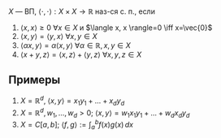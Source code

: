 $X$ — ВП, $\langle \cdot, \cdot \rangle:X\times X\to \mathbb{R}$ наз-ся с. п., если
1. $\langle x, x \rangle\geq 0\ \forall x \in X$ и $\langle x, x \rangle=0 \iff x=\vec{0}$
2. $\langle x, y \rangle=\langle y, x \rangle\ \forall x, y \in X$
3. $\langle \alpha x, y \rangle=\alpha \langle x, y \rangle\ \forall \alpha \in \mathbb{R}, x, y\in X$
4. $\langle x+y,z \rangle=\langle x,z \rangle+\langle y,z \rangle\ \forall x, y, z \in X$
## Примеры
1. $X=\mathbb{R}^{d},\ \langle x, y \rangle=x_{1}y_{1}+\dots+x_{d}y_{d}$
2. $X=\mathbb{R}^{d}, w_{1},\dots, w_{d}>0;\ \langle x, y \rangle=w_{1}x_{1}y_{1}+\dots+w_{d}x_{d}y_{d}$
3. $X=C[a,b];\ \langle f, g \rangle:= \int_{a}^{b} f(x)g(x) \,dx$
